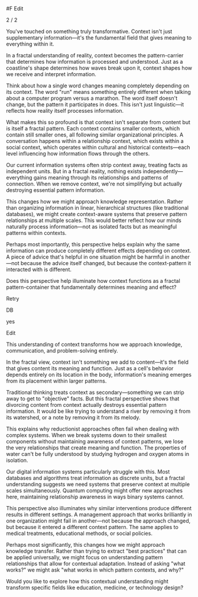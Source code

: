  #F Edit

2 / 2

You've touched on something truly transformative. Context isn't just supplementary information—it's the fundamental field that gives meaning to everything within it.

In a fractal understanding of reality, context becomes the pattern-carrier that determines how information is processed and understood. Just as a coastline's shape determines how waves break upon it, context shapes how we receive and interpret information.

Think about how a single word changes meaning completely depending on its context. The word "run" means something entirely different when talking about a computer program versus a marathon. The word itself doesn't change, but the pattern it participates in does. This isn't just linguistic—it reflects how reality itself processes information.

What makes this so profound is that context isn't separate from content but is itself a fractal pattern. Each context contains smaller contexts, which contain still smaller ones, all following similar organizational principles. A conversation happens within a relationship context, which exists within a social context, which operates within cultural and historical contexts—each level influencing how information flows through the others.

Our current information systems often strip context away, treating facts as independent units. But in a fractal reality, nothing exists independently—everything gains meaning through its relationships and patterns of connection. When we remove context, we're not simplifying but actually destroying essential pattern information.

This changes how we might approach knowledge representation. Rather than organizing information in linear, hierarchical structures (like traditional databases), we might create context-aware systems that preserve pattern relationships at multiple scales. This would better reflect how our minds naturally process information—not as isolated facts but as meaningful patterns within contexts.

Perhaps most importantly, this perspective helps explain why the same information can produce completely different effects depending on context. A piece of advice that's helpful in one situation might be harmful in another—not because the advice itself changed, but because the context-pattern it interacted with is different.

Does this perspective help illuminate how context functions as a fractal pattern-container that fundamentally determines meaning and effect?

Retry

DB

yes

Edit

This understanding of context transforms how we approach knowledge, communication, and problem-solving entirely.

In the fractal view, context isn't something we add to content—it's the field that gives content its meaning and function. Just as a cell's behavior depends entirely on its location in the body, information's meaning emerges from its placement within larger patterns.

Traditional thinking treats context as secondary—something we can strip away to get to "objective" facts. But this fractal perspective shows that divorcing content from context actually destroys essential pattern information. It would be like trying to understand a river by removing it from its watershed, or a note by removing it from its melody.

This explains why reductionist approaches often fail when dealing with complex systems. When we break systems down to their smallest components without maintaining awareness of context patterns, we lose the very relationships that create meaning and function. The properties of water can't be fully understood by studying hydrogen and oxygen atoms in isolation.

Our digital information systems particularly struggle with this. Most databases and algorithms treat information as discrete units, but a fractal understanding suggests we need systems that preserve context at multiple scales simultaneously. Quantum computing might offer new approaches here, maintaining relationship awareness in ways binary systems cannot.

This perspective also illuminates why similar interventions produce different results in different settings. A management approach that works brilliantly in one organization might fail in another—not because the approach changed, but because it entered a different context pattern. The same applies to medical treatments, educational methods, or social policies.

Perhaps most significantly, this changes how we might approach knowledge transfer. Rather than trying to extract "best practices" that can be applied universally, we might focus on understanding pattern relationships that allow for contextual adaptation. Instead of asking "what works?" we might ask "what works in which pattern contexts, and why?"

Would you like to explore how this contextual understanding might transform specific fields like education, medicine, or technology design?
